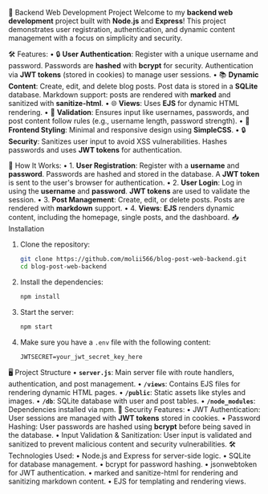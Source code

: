 🚀 Backend Web Development Project
Welcome to my **backend web development** project built with **Node.js** and **Express**! This project demonstrates user registration, authentication, and dynamic content management with a focus on simplicity and security.

🛠️ Features:
    • 🔒 **User Authentication**: Register with a unique username and password. Passwords are **hashed** with **bcrypt** for security. Authentication via **JWT tokens** (stored in cookies) to manage user sessions.
    • 📚 **Dynamic Content**: Create, edit, and delete blog posts. Post data is stored in a **SQLite** database. Markdown support: posts are rendered with **marked** and sanitized with **sanitize-html**.
    • 🌐 **Views**: Uses **EJS** for dynamic HTML rendering.
    • 📝 **Validation**: Ensures input like usernames, passwords, and post content follow rules (e.g., username length, password strength).
    • 💅 **Frontend Styling**: Minimal and responsive design using **SimpleCSS**.
    • 🔒 **Security**: Sanitizes user input to avoid XSS vulnerabilities. Hashes passwords and uses **JWT tokens** for authentication.

🚀 How It Works:
    • 1. **User Registration**: Register with a **username** and **password**. Passwords are hashed and stored in the database. A **JWT token** is sent to the user's browser for authentication.
    • 2. **User Login**: Log in using the **username** and **password**. **JWT tokens** are used to validate the session.
    • 3. **Post Management**: Create, edit, or delete posts. Posts are rendered with **markdown** support.
    • 4. **Views**: **EJS** renders dynamic content, including the homepage, single posts, and the dashboard.
📥 Installation
1. Clone the repository:

   ```bash
   git clone https://github.com/molii566/blog-post-web-backend.git
   cd blog-post-web-backend
   ```
2. Install the dependencies:

   ```bash
   npm install
   ```
3. Start the server:

   ```bash
   npm start
   ```
4. Make sure you have a `.env` file with the following content:

   ```
   JWTSECRET=your_jwt_secret_key_here
   ```
🖥️ Project Structure
    • **`server.js`**: Main server file with route handlers, authentication, and post management.
    • **`/views`**: Contains EJS files for rendering dynamic HTML pages.
    • **`/public`**: Static assets like styles and images.
    • **`/db`**: SQLite database with user and post tables.
    • **`/node_modules`**: Dependencies installed via npm.
🚨 Security Features:
    • JWT Authentication: User sessions are managed with **JWT tokens** stored in cookies.
    • Password Hashing: User passwords are hashed using **bcrypt** before being saved in the database.
    • Input Validation & Sanitization: User input is validated and sanitized to prevent malicious content and security vulnerabilities.
🛠️ Technologies Used:
    • Node.js and Express for server-side logic.
    • SQLite for database management.
    • bcrypt for password hashing.
    • jsonwebtoken for JWT authentication.
    • marked and sanitize-html for rendering and sanitizing markdown content.
    • EJS for templating and rendering views.
